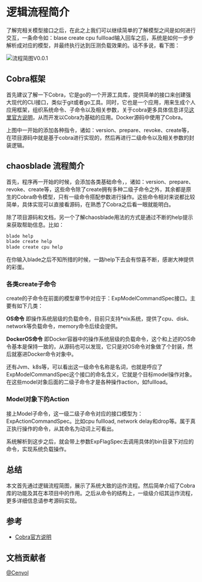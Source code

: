 # 逻辑流程简介

了解完相关模型接口之后，在此之上我们可以继续简单的了解模型之间是如何进行交互，一条命令如：blase create cpu fullload输入回车之后，系统是如何一步步解析成对应的模型，并最终执行达到压测负载效果的。话不多说，看下图：

![流程简图V0.0.1](https://user-images.githubusercontent.com/3992234/56200113-bc1afe00-6070-11e9-82ef-860b68b14827.png)


## Cobra框架

首先建议了解一下Cobra，它是go的一个开源工具库，提供简单的接口来创建强大现代的CLI接口，类似于git或者go工具。同时，它也是一个应用，用来生成个人应用框架，组织系统命令、子命令以及相关参数，关于cobra更多具体信息详见[这里官方说明](https://github.com/spf13/cobra)，从而开发以Cobra为基础的应用。Docker源码中使用了Cobra。

上图中一开始的添加各种指令，诸如：version、prepare、revoke、create等，在项目源码中就是基于cobra进行实现的，然后再进行二级命令以及相关参数的封装逻辑。


## chaosblade 流程简介

首先，程序再一开始的时候，会添加各类基础命令，，诸如：version、prepare、revoke、create等，这些命令除了create拥有多种二级子命令之外，其余都是原生的Cobra命令模型，只有一级命令搭配参数进行操作。这些命令相对来说都比较简单，具体实现可以直接看源码，在熟悉了Cobra之后看一眼就能明白。

除了项目源码和文档，另一个了解chaosblade用法的方式是通过不断的help提示来获取帮助信息。比如：

```bash
blade help
blade create help
blade create cpu help
```

在你输入blade之后不知所措的时候，一路help下去会有惊喜不断，感谢大神提供的彩蛋。

### 各类create子命令

create的子命令在前面的模型章节中对应于：ExpModelCommandSpec接口。主要有如下几类：

**OS命令** 即操作系统层级的负载命令，目前只支持*nix系统，提供了cpu、disk、network等负载命令，memory命令后续会提供。

**DockerOS命令** 即Docker容器中的操作系统层级的负载命令，这个和上述的OS命令基本是保持一致的，从源码也可以发现，它只是对OS命令对象做了个封装，然后就塞进Docker命令对象中。

还有Jvm、k8s等，可以看出这一级命令名称是名词，也就是呼应了ExpModelCommandSpec这个接口的命名含义，它就是个目标model操作对象。在这些model对象后面的二级子命令才是各种操作action，如fullload。

### Model对象下的Action

接上Model子命令，这一级二级子命令对应的接口模型为：ExpActionCommandSpec。比如cpu fullload, network delay和drop等。属于真正执行操作的命令，从其命名为动词上可看出。

系统解析到这步之后，就会带上参数ExpFlagSpec去调用具体的bin目录下对应的命令，实现系统负载操作。


## 总结

本文首先通过逻辑流程简图，展示了系统大致的运作流程。然后简单介绍了Cobra库的功能及其在本项目中的作用。之后从命令的结构上，一级级介绍其运作流程，更多详细信息请参考源码实现。


## 参考

- [Cobra官方说明](https://github.com/spf13/cobra)


## 文档贡献者
[@Cenyol](https://github.com/Cenyol)
